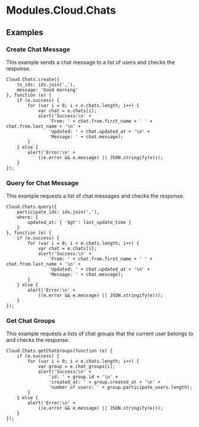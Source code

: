 # Modules.Cloud.Chats

<ProxySummary/>

## Examples

### Create Chat Message

This example sends a chat message to a list of users and checks the response.

    Cloud.Chats.create({
        to_ids: ids.join(','),
        message: 'Good morning'
    }, function (e) {
        if (e.success) {
            for (var i = 0; i < e.chats.length; i++) {
                var chat = e.chats[i];
                alert('Success:\n' +
                    'From: ' + chat.from.first_name + ' ' + chat.from.last_name + '\n' +
                    'Updated: ' + chat.updated_at + '\n' +
                    'Message: ' + chat.message);
            }
        } else {
            alert('Error:\n' +
                ((e.error && e.message) || JSON.stringify(e)));
        }
    });

### Query for Chat Message

This example requests a list of chat messages and checks the response.

    Cloud.Chats.query({
        participate_ids: ids.join(','),
        where: {
            updated_at: { '$gt': last_update_time }
        }
    }, function (e) {
        if (e.success) {
            for (var i = 0; i < e.chats.length; i++) {
                var chat = e.chats[i];
                alert('Success:\n' +
                    'From: ' + chat.from.first_name + ' ' + chat.from.last_name + '\n' +
                    'Updated: ' + chat.updated_at + '\n' +
                    'Message: ' + chat.message);
            }
        } else {
            alert('Error:\n' +
                ((e.error && e.message) || JSON.stringify(e)));
        }
    });

### Get Chat Groups

This example requests a lists of chat groups that the current user belongs to and checks 
the response.

    Cloud.Chats.getChatGroups(function (e) {
        if (e.success) {
            for (var i = 0; i < e.chats.length; i++) {
                var group = e.chat_groups[i];
                alert('Success:\n' +
                    'id: ' + group.id + '\n' +
                    'created_at: ' + group.created_at + '\n' +
                    'number of users: ' + group.participate_users.length);
            }
        } else {
            alert('Error:\n' +
                ((e.error && e.message) || JSON.stringify(e)));
        }
    });

<ApiDocs/>
